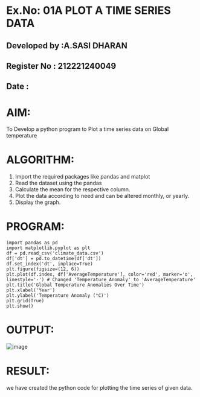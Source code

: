 # Ex.No: 01A PLOT A TIME SERIES DATA

## Developed by :A.SASI DHARAN
## Register No : 212221240049
## Date :

# AIM:
To Develop a python program to Plot a time series data on Global temperature
# ALGORITHM:
1. Import the required packages like pandas and matplot
2. Read the dataset using the pandas
3. Calculate the mean for the respective column.
4. Plot the data according to need and can be altered monthly, or yearly.
5. Display the graph.
# PROGRAM:
~~~
import pandas as pd
import matplotlib.pyplot as plt
df = pd.read_csv('climate_data.csv')
df['dt'] = pd.to_datetime(df['dt'])
df.set_index('dt', inplace=True)
plt.figure(figsize=(12, 6))
plt.plot(df.index, df['AverageTemperature'], color='red', marker='o', linestyle='-') # Changed 'Temperature_Anomaly' to 'AverageTemperature'
plt.title('Global Temperature Anomalies Over Time')
plt.xlabel('Year')
plt.ylabel('Temperature Anomaly (°C)')
plt.grid(True)
plt.show()
~~~
# OUTPUT:

![image](https://github.com/user-attachments/assets/cec98d5d-8fe4-49ac-969d-aef94bcee11c)




# RESULT:
we have created the python code for plotting the time series of given data.
